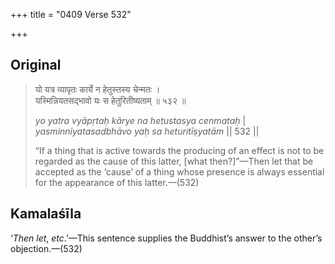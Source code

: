 +++
title = "0409 Verse 532"

+++
## Original 
>
> यो यत्र व्यापृतः कार्ये न हेतुस्तस्य चेन्मतः ।  
> यस्मिन्नियतसद्भावो यः स हेतुरितीष्यताम् ॥ ५३२ ॥ 
>
> *yo yatra vyāpṛtaḥ kārye na hetustasya cenmataḥ* \|  
> *yasminniyatasadbhāvo yaḥ sa heturitīṣyatām* \|\| 532 \|\| 
>
> “If a thing that is active towards the producing of an effect is not to be regarded as the cause of this latter, [what then?]”—Then let that be accepted as the ‘cause’ of a thing whose presence is always essential for the appearance of this latter.—(532)



## Kamalaśīla

‘*Then let*, *etc*.’—This sentence supplies the Buddhist’s answer to the other’s objection.—(532)


